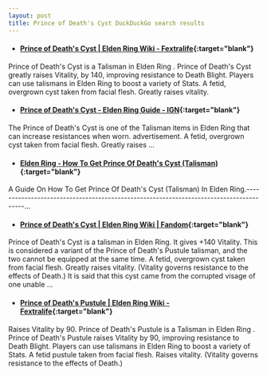 ```yaml
---
layout: post
title: Prince of Death's Cyst DuckDuckGo search results
---
```

* #### [Prince of Death's Cyst | Elden Ring Wiki - Fextralife](https://eldenring.wiki.fextralife.com/Prince+of+Death's+Cyst){:target="blank"}
Prince of Death's Cyst is a Talisman in Elden Ring . Prince of Death's Cyst greatly raises Vitality, by 140, improving resistance to Death Blight. Players can use talismans in Elden Ring to boost a variety of Stats. A fetid, overgrown cyst taken from facial flesh. Greatly raises vitality.
* #### [Prince of Death's Cyst - Elden Ring Guide - IGN](https://www.ign.com/wikis/elden-ring/Prince_of_Death's_Cyst){:target="blank"}
The Prince of Death's Cyst is one of the Talisman items in Elden Ring that can increase resistances when worn. advertisement. A fetid, overgrown cyst taken from facial flesh. Greatly raises ...
* #### [Elden Ring - How To Get Prince Of Death's Cyst (Talisman)](https://www.youtube.com/watch?v=FmiVARHb7Zg){:target="blank"}
A Guide On How To Get Prince Of Death's Cyst (Talisman) In Elden Ring.---------------------------------------------------------------------------------------...
* #### [Prince of Death's Cyst | Elden Ring Wiki | Fandom](https://eldenring.fandom.com/wiki/Prince_of_Death's_Cyst){:target="blank"}
Prince of Death's Cyst is a talisman in Elden Ring. It gives +140 Vitality. This is considered a variant of the Prince of Death's Pustule talisman, and the two cannot be equipped at the same time. A fetid, overgrown cyst taken from facial flesh. Greatly raises vitality. (Vitality governs resistance to the effects of Death.) It is said that this cyst came from the corrupted visage of one unable ...
* #### [Prince of Death's Pustule | Elden Ring Wiki - Fextralife](https://eldenring.wiki.fextralife.com/Prince+of+Death's+Pustule){:target="blank"}
Raises Vitality by 90. Prince of Death's Pustule is a Talisman in Elden Ring . Prince of Death's Pustule raises Vitality by 90, improving resistance to Death Blight. Players can use talismans in Elden Ring to boost a variety of Stats. A fetid pustule taken from facial flesh. Raises vitality. (Vitality governs resistance to the effects of Death.)
